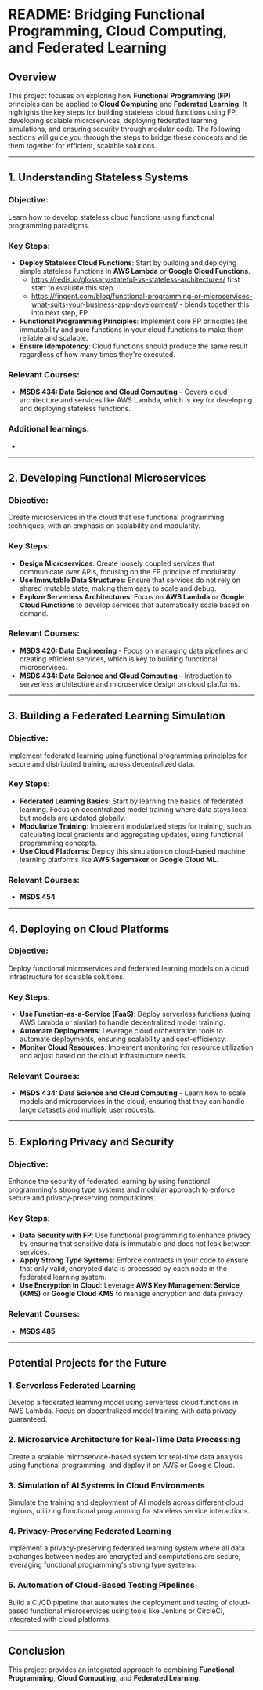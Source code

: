 # README: Bridging Functional Programming, Cloud Computing, and Federated Learning

## Overview

This project focuses on exploring how **Functional Programming (FP)** principles can be applied to **Cloud Computing** and **Federated Learning**. It highlights the key steps for building stateless cloud functions using FP, developing scalable microservices, deploying federated learning simulations, and ensuring security through modular code. The following sections will guide you through the steps to bridge these concepts and tie them together for efficient, scalable solutions.

---

## 1. Understanding Stateless Systems

### Objective:
Learn how to develop stateless cloud functions using functional programming paradigms.

### Key Steps:
- **Deploy Stateless Cloud Functions**: Start by building and deploying simple stateless functions in **AWS Lambda** or **Google Cloud Functions**.
  - https://redis.io/glossary/stateful-vs-stateless-architectures/ first start to evaluate this step. 
  - https://fingent.com/blog/functional-programming-or-microservices-what-suits-your-business-app-development/ - blends together this into next step, FP. 
- **Functional Programming Principles**: Implement core FP principles like immutability and pure functions in your cloud functions to make them reliable and scalable.
- **Ensure Idempotency**: Cloud functions should produce the same result regardless of how many times they're executed.

### Relevant Courses:
- **MSDS 434: Data Science and Cloud Computing** - Covers cloud architecture and services like AWS Lambda, which is key for developing and deploying stateless functions.

### Additional learnings: 
- 

---

## 2. Developing Functional Microservices

### Objective:
Create microservices in the cloud that use functional programming techniques, with an emphasis on scalability and modularity.

### Key Steps:
- **Design Microservices**: Create loosely coupled services that communicate over APIs, focusing on the FP principle of modularity.
- **Use Immutable Data Structures**: Ensure that services do not rely on shared mutable state, making them easy to scale and debug.
- **Explore Serverless Architectures**: Focus on **AWS Lambda** or **Google Cloud Functions** to develop services that automatically scale based on demand.

### Relevant Courses:
- **MSDS 420: Data Engineering** - Focus on managing data pipelines and creating efficient services, which is key to building functional microservices.
- **MSDS 434: Data Science and Cloud Computing** - Introduction to serverless architecture and microservice design on cloud platforms.

---

## 3. Building a Federated Learning Simulation

### Objective:
Implement federated learning using functional programming principles for secure and distributed training across decentralized data.

### Key Steps:
- **Federated Learning Basics**: Start by learning the basics of federated learning. Focus on decentralized model training where data stays local but models are updated globally.
- **Modularize Training**: Implement modularized steps for training, such as calculating local gradients and aggregating updates, using functional programming concepts.
- **Use Cloud Platforms**: Deploy this simulation on cloud-based machine learning platforms like **AWS Sagemaker** or **Google Cloud ML**.

### Relevant Courses:
- **MSDS 454**

---

## 4. Deploying on Cloud Platforms

### Objective:
Deploy functional microservices and federated learning models on a cloud infrastructure for scalable solutions.

### Key Steps:
- **Use Function-as-a-Service (FaaS)**: Deploy serverless functions (using AWS Lambda or similar) to handle decentralized model training.
- **Automate Deployments**: Leverage cloud orchestration tools to automate deployments, ensuring scalability and cost-efficiency.
- **Monitor Cloud Resources**: Implement monitoring for resource utilization and adjust based on the cloud infrastructure needs.

### Relevant Courses:
- **MSDS 434: Data Science and Cloud Computing** - Learn how to scale models and microservices in the cloud, ensuring that they can handle large datasets and multiple user requests.

---

## 5. Exploring Privacy and Security

### Objective:
Enhance the security of federated learning by using functional programming's strong type systems and modular approach to enforce secure and privacy-preserving computations.

### Key Steps:
- **Data Security with FP**: Use functional programming to enhance privacy by ensuring that sensitive data is immutable and does not leak between services.
- **Apply Strong Type Systems**: Enforce contracts in your code to ensure that only valid, encrypted data is processed by each node in the federated learning system.
- **Use Encryption in Cloud**: Leverage **AWS Key Management Service (KMS)** or **Google Cloud KMS** to manage encryption and data privacy.

### Relevant Courses:
- **MSDS 485**
---

## Potential Projects for the Future

### 1. **Serverless Federated Learning**
Develop a federated learning model using serverless cloud functions in AWS Lambda. Focus on decentralized model training with data privacy guaranteed.

### 2. **Microservice Architecture for Real-Time Data Processing**
Create a scalable microservice-based system for real-time data analysis using functional programming, and deploy it on AWS or Google Cloud.

### 3. **Simulation of AI Systems in Cloud Environments**
Simulate the training and deployment of AI models across different cloud regions, utilizing functional programming for stateless service interactions.

### 4. **Privacy-Preserving Federated Learning**
Implement a privacy-preserving federated learning system where all data exchanges between nodes are encrypted and computations are secure, leveraging functional programming's strong type systems.

### 5. **Automation of Cloud-Based Testing Pipelines**
Build a CI/CD pipeline that automates the deployment and testing of cloud-based functional microservices using tools like Jenkins or CircleCI, integrated with cloud platforms.

---

## Conclusion

This project provides an integrated approach to combining **Functional Programming**, **Cloud Computing**, and **Federated Learning**. 
